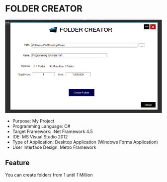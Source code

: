 # FOLDER CREATOR

  <img src="SCREENSHOT/PIC1.png">

* Purpose: My Project
* Programming Language: C#
* Target Framework: .Net Framework 4.5
* IDE: MS Visual Studio 2012
* Type of Application: Desktop Application (Windows Forms Application)
* User Interface Design: Metro Framework

<h2> Feature</h2>
  <p> You can create folders from 1 until 1 Million </p>
  
